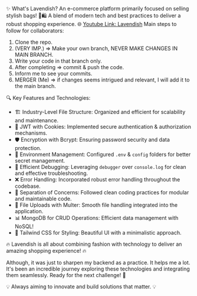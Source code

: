 ✨ What's Lavendish? An e-commerce platform primarily focused on selling stylish bags! 👜🛍️ A blend of modern tech and best practices to deliver a robust shopping experience. 🌐
[Youtube Link: Lavendish](https://youtu.be/grHTfdDoVyQ?feature=shared)
Main steps to follow for collaborators:
1. Clone the repo. 
2. (VERY IMP.) ⇒ Make your own branch, NEVER MAKE CHANGES IN MAIN BRANCH.
3. Write your code in that branch only.
4. After completing ⇒ commit & push the code.
5. Inform me to see your commits.
6. MERGER (Me) ⇒ if changes seems intrigued and relevant, I will add it to the main branch.

🔍 Key Features and Technologies:
- 🏗️ Industry-Level File Structure: Organized and efficient for scalability and maintenance. 
- 🔐 JWT with Cookies: Implemented secure authentication & authorization mechanisms. 
- 🛡️ Encryption with Bcrypt: Ensuring password security and data protection. 
- 🔧 Environment Management: Configured `.env` & `config` folders for better secret management. 
- 🐞 Efficient Debugging: Leveraging `debugger` over `console.log` for clean and effective troubleshooting. 
- ❌ Error Handling: Incorporated robust error handling throughout the codebase. 
- 🧹 Separation of Concerns: Followed clean coding practices for modular and maintainable code. 
- 📂 File Uploads with Multer: Smooth file handling integrated into the application. 
- 📊 MongoDB for CRUD Operations: Efficient data management with NoSQL! 
- 🎨 Tailwind CSS for Styling: Beautiful UI with a minimalistic approach. 

🔥 Lavendish is all about combining fashion with technology to deliver an amazing shopping experience! 🔥

Although, it was just to sharpen my backend as a practice. It helps me a lot.
It's been an incredible journey exploring these technologies and integrating them seamlessly. Ready for the next challenge! 💪

💡 Always aiming to innovate and build solutions that matter. 💡
